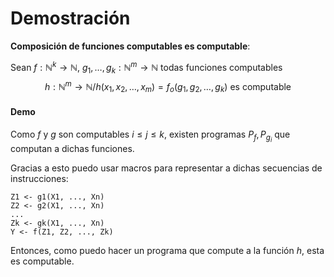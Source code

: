 # Demostración

**Composición de funciones computables es computable**:

Sean $f:\mathbb{N}^k\rightarrow\mathbb{N}$, $g_1,\dots,g_k:\mathbb{N}^m\rightarrow \mathbb{N}$ todas funciones computables
$$
h:\mathbb{N}^m\rightarrow\mathbb{N}/h(x_1,x_2,\dots,x_m)=f_o(g_1,g_2,\dots,g_k) \text{ es computable}
$$

#### Demo

Como $f$ y $g$ son computables $i\leq j \leq k$, existen programas $P_f,P_{g_i}$ que computan a dichas funciones.

Gracias a esto puedo usar macros para representar a dichas secuencias de instrucciones:

```
Z1 <- g1(X1, ..., Xn)
Z2 <- g2(X1, ..., Xn)
...
Zk <- gk(X1, ..., Xn)
Y <- f(Z1, Z2, ..., Zk)
```

Entonces, como puedo hacer un programa que compute a la función $h$, esta es computable.
